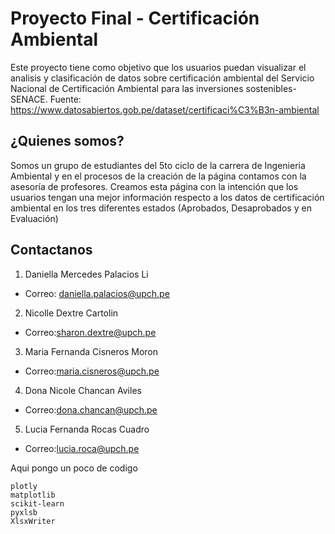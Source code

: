 # Proyecto Final - Certificación Ambiental
Este proyecto tiene como objetivo que los usuarios puedan visualizar el analisis y clasificación de datos sobre certificación ambiental del Servicio Nacional de Certificación Ambiental para las inversiones sostenibles-SENACE. Fuente: https://www.datosabiertos.gob.pe/dataset/certificaci%C3%B3n-ambiental

## ¿Quienes somos?
Somos un grupo de estudiantes del 5to ciclo de la carrera de Ingenieria Ambiental y en el procesos de la creación de la página contamos con la asesoría de profesores. Creamos esta página con la intención que los usuarios tengan una mejor información respecto a los datos de certificación ambiental en los tres diferentes estados (Aprobados, Desaprobados y en Evaluación)

## Contactanos
1. Daniella Mercedes Palacios Li
- Correo: daniella.palacios@upch.pe
2. Nicolle Dextre Cartolin
- Correo:sharon.dextre@upch.pe
3. Maria Fernanda Cisneros Moron 
- Correo:maria.cisneros@upch.pe
4. Dona Nicole Chancan Aviles
- Correo:dona.chancan@upch.pe
5. Lucia Fernanda Rocas Cuadro
- Correo:lucia.roca@upch.pe

Aqui pongo un poco de codigo
```
plotly
matplotlib
scikit-learn
pyxlsb
XlsxWriter
```

